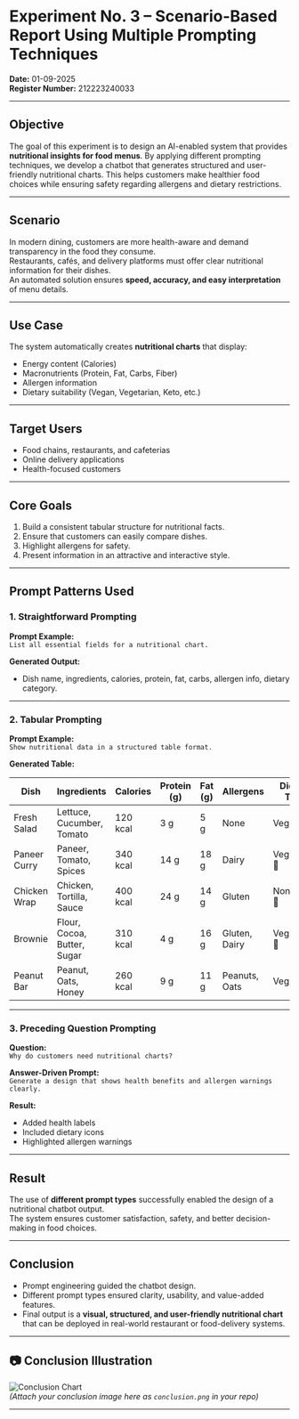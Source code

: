 # Experiment No. 3 – Scenario-Based Report Using Multiple Prompting Techniques

**Date:** 01-09-2025  
**Register Number:** 212223240033 

---

## Objective
The goal of this experiment is to design an AI-enabled system that provides **nutritional insights for food menus**. By applying different prompting techniques, we develop a chatbot that generates structured and user-friendly nutritional charts. This helps customers make healthier food choices while ensuring safety regarding allergens and dietary restrictions.

---

##  Scenario
In modern dining, customers are more health-aware and demand transparency in the food they consume.  
Restaurants, cafés, and delivery platforms must offer clear nutritional information for their dishes.  
An automated solution ensures **speed, accuracy, and easy interpretation** of menu details.

---

##  Use Case
The system automatically creates **nutritional charts** that display:
- Energy content (Calories)  
- Macronutrients (Protein, Fat, Carbs, Fiber)  
- Allergen information  
- Dietary suitability (Vegan, Vegetarian, Keto, etc.)  

---

##  Target Users
- Food chains, restaurants, and cafeterias  
- Online delivery applications  
- Health-focused customers  

---

##  Core Goals
1. Build a consistent tabular structure for nutritional facts.  
2. Ensure that customers can easily compare dishes.  
3. Highlight allergens for safety.  
4. Present information in an attractive and interactive style.  

---

##  Prompt Patterns Used

### 1. Straightforward Prompting
**Prompt Example:**  
`List all essential fields for a nutritional chart.`  

**Generated Output:**  
- Dish name, ingredients, calories, protein, fat, carbs, allergen info, dietary category.  

---

### 2. Tabular Prompting
**Prompt Example:**  
`Show nutritional data in a structured table format.`  

**Generated Table:**

| Dish            | Ingredients                  | Calories | Protein (g) | Fat (g) | Allergens       | Dietary Type |
|-----------------|------------------------------|----------|-------------|---------|----------------|--------------|
| Fresh Salad     | Lettuce, Cucumber, Tomato    | 120 kcal | 3 g         | 5 g     | None           | Vegan 🥗     |
| Paneer Curry    | Paneer, Tomato, Spices       | 340 kcal | 14 g        | 18 g    | Dairy          | Vegetarian 🌱 |
| Chicken Wrap    | Chicken, Tortilla, Sauce     | 400 kcal | 24 g        | 14 g    | Gluten         | Non-Veg 🍗   |
| Brownie         | Flour, Cocoa, Butter, Sugar  | 310 kcal | 4 g         | 16 g    | Gluten, Dairy  | Vegetarian 🌱 |
| Peanut Bar      | Peanut, Oats, Honey          | 260 kcal | 9 g         | 11 g    | Peanuts, Oats  | Vegan 🥗     |

---

### 3. Preceding Question Prompting
**Question:**  
`Why do customers need nutritional charts?`  

**Answer-Driven Prompt:**  
`Generate a design that shows health benefits and allergen warnings clearly.`  

**Result:**  
- Added health labels  
- Included dietary icons  
- Highlighted allergen warnings  

---

## Result
The use of **different prompt types** successfully enabled the design of a nutritional chatbot output.  
The system ensures customer satisfaction, safety, and better decision-making in food choices.

---

## Conclusion
- Prompt engineering guided the chatbot design.  
- Different prompt types ensured clarity, usability, and value-added features.  
- Final output is a **visual, structured, and user-friendly nutritional chart** that can be deployed in real-world restaurant or food-delivery systems.  

---

## 📷 Conclusion Illustration
![Conclusion Chart](conclusion.png)  
*(Attach your conclusion image here as `conclusion.png` in your repo)*

---
